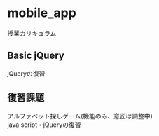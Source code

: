 # mobile_app
授業カリキュラム

## Basic jQuery
jQueryの復習  

## 復習課題
アルファベット探しゲーム(機能のみ、意匠は調整中)  
java script・jQueryの復習

